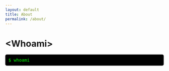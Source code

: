 ```yaml
---
layout: default
title: About
permalink: /about/
---
```


<style>
.terminal {
  font-family: monospace;
  background-color: #000;
  color: #0f0;
  padding: 10px;
  border-radius: 5px;
  overflow: hidden;
}

.prompt {
  color: #0f0;
}

.output {
  color: #fff;
  display: inline-block;
  overflow: hidden;
  white-space: nowrap;
}
</style>

# &lt;Whoami&gt;

<div class="terminal">
  <span class="prompt">$</span> whoami<br>
  <span class="output"></span><br>
</div>

<script>
  const outputElement = document.querySelector('.output');
  const text1 = 'Lorem ipsum dolor sit amet, consectetur adipiscing elit.\nUt enim ad minim veniam, quis nostrud exercitation ullamco laboris nisi ut aliquip ex ea commodo consequat.\nDuis aute irure dolor in reprehenderit in voluptate velit esse cillum dolore eu fugiat nulla pariatur.\nExcepteur sint occaecat cupidatat non proident, sunt in culpa qui officia deserunt mollit anim id est laborum.';

  let index1 = 0;
  let wordCount1 = 0;

  function type1() {
  if (index1 < text1.length) {
    if (text1.charAt(index1) === '\n') {
      outputElement.innerHTML += '<br>';
    } else {
      outputElement.innerHTML += text1.charAt(index1);
    }
    index1++;
    setTimeout(type1, 10); // Constant typing speed of 100ms
  }
}

  setTimeout(type1, 100); // Delay the second typing animation by 2000ms

  const text2 = 'Bar Magnezi';
  let index2 = 0;

</script>
